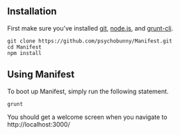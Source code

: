 ## Installation 

First make sure you've installed [git](http://git-scm.com/downloads), [node.js](http://nodejs.org/download/), and [grunt-cli](http://gruntjs.com/getting-started).

```
git clone https://github.com/psychobunny/Manifest.git
cd Manifest
npm install
```

## Using Manifest

To boot up Manifest, simply run the following statement.

```
grunt
```

You should get a welcome screen when you navigate to http://localhost:3000/